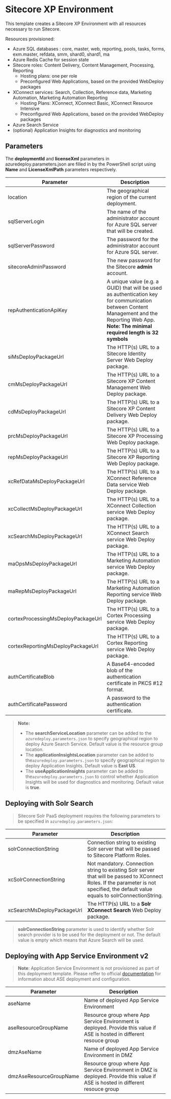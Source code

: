 # Sitecore XP Environment

This template creates a Sitecore XP Environment with all resources necessary to run Sitecore.

Resources provisioned:

  * Azure SQL databases : core, master, web, reporting, pools, tasks, forms, exm.master, refdata, smm, shard0, shard1, ma
  * Azure Redis Cache for session state
  * Sitecore roles: Content Delivery, Content Management, Processing, Reporting
	  * Hosting plans: one per role
	  * Preconfigured Web Applications, based on the provided WebDeploy packages
  * XConnect services: Search, Collection, Reference data, Marketing Automation, Marketing Automation Reporting
	  * Hosting Plans: XConnect, XConnect Basic, XConnect Resource Intensive
	  * Preconfigured Web Applications, based on the provided WebDeploy packages
  * Azure Search Service
  * (optional) Application Insights for diagnostics and monitoring

## Parameters

The **deploymentId** and **licenseXml** parameters in azuredeploy.parameters.json are filled in by the PowerShell script using **Name** and **LicenseXmlPath** parameters respectively.

|Parameter                                  | Description
|-------------------------------------------|---------------------------------------------------------------------------------------------
| location                                  | The geographical region of the current deployment.
| sqlServerLogin                            | The name of the administrator account for Azure SQL server that will be created.
| sqlServerPassword                         | The password for the administrator account for Azure SQL server.
| sitecoreAdminPassword                     | The new password for the Sitecore **admin** account.
| repAuthenticationApiKey                   | A unique value (e.g. a GUID) that will be used as authentication key for communication between Content Management and the Reporting Web App. **Note: The minimal required length is 32 symbols**
| siMsDeployPackageUrl                      | The HTTP(s) URL to a Sitecore Identity Server Web Deploy package.
| cmMsDeployPackageUrl                      | The HTTP(s) URL to a Sitecore XP Content Management Web Deploy package.
| cdMsDeployPackageUrl                      | The HTTP(s) URL to a Sitecore XP Content Delivery Web Deploy package.
| prcMsDeployPackageUrl                     | The HTTP(s) URL to a Sitecore XP Processing Web Deploy package.
| repMsDeployPackageUrl                     | The HTTP(s) URL to a Sitecore XP Reporting Web Deploy package.
| xcRefDataMsDeployPackageUrl               | The HTTP(s) URL to a XConnect Reference Data service Web Deploy package.
| xcCollectMsDeployPackageUrl               | The HTTP(s) URL to a XConnect Collection service Web Deploy package.
| xcSearchMsDeployPackageUrl                | The HTTP(s) URL to a XConnect Search service Web Deploy package.
| maOpsMsDeployPackageUrl                   | The HTTP(s) URL to a Marketing Automation service Web Deploy package.
| maRepMsDeployPackageUrl                   | The HTTP(s) URL to a Marketing Automation Reporting service Web Deploy package.
| cortexProcessingMsDeployPackageUrl        | The HTTP(s) URL to a Cortex Processing service Web Deploy package.
| cortexReportingMsDeployPackageUrl         | The HTTP(s) URL to a Cortex Reporting service Web Deploy package.
| authCertificateBlob                       | A Base64-encoded blob of the authentication certificate in PKCS #12 format.
| authCertificatePassword                   | A password to the authentication certificate.

> **Note:**
> * The **searchServiceLocation** parameter can be added to the `azuredeploy.parameters.json`
> to specify geographical region to deploy Azure Search Service. Default value is the resource
> group location.
> * The **applicationInsightsLocation** parameter can be added to the`azuredeploy.parameters.json`
> to specify geographical region to deploy Application Insights. Default value is **East US**.
> * The **useApplicationInsights** parameter can be added to the`azuredeploy.parameters.json`
> to control whether Application Insights will be used for diagnostics and monitoring. Default value is **true**.

## Deploying with Solr Search

> Sitecore Solr PaaS deployment requires the following parameters to be specified in `azuredeploy.parameters.json`:

| Parameter                                 | Description
--------------------------------------------|------------------------------------------------
| solrConnectionString                      | Connection string to existing Solr server that will be passed to Sitecore Platform Roles.
| xcSolrConnectionString                    | Not mandatory. Connection string to existing Solr server that will be passed to XConnect Roles. If the parameter is not specified, the default value equals to solrConnectionString.
| xcSearchMsDeployPackageUrl                | The HTTP(s) URL to a **Solr XConnect Search** Web Deploy package.

> **solrConnectionString** parameter is used to identify whether Solr search provider is to be used for the deployment or not.
> The default value is empty which means that Azure Search will be used.

## Deploying with App Service Environment v2
> **Note**: Application Service Environment is not provisioned as part of this deployment template. Please reffer to official [documentation](https://docs.microsoft.com/en-us/azure/app-service/environment/intro) for information about ASE deployment and configuration. 

| Parameter                                 | Description
--------------------------------------------|------------------------------------------------
| aseName                                   | Name of deployed App Service Environment
| aseResourceGroupName                      | Resource group where App Service Environment is deployed. Provide this value if ASE is hosted in different resouce group
| dmzAseName                                | Name of deployed App Service Environment in DMZ
| dmzAseResourceGroupName                   | Resource group where App Service Environment in DMZ is deployed. Provide this value if ASE is hosted in different resouce group
